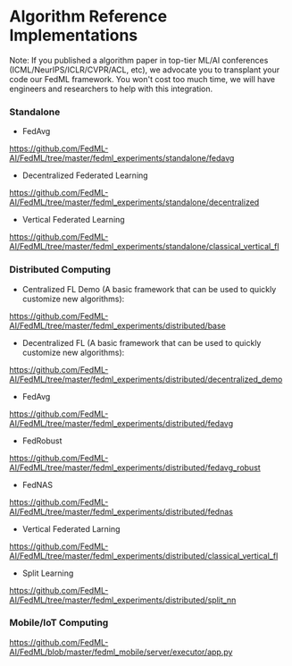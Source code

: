 # Algorithm Reference Implementations

Note: If you published a algorithm paper in top-tier ML/AI conferences (ICML/NeurIPS/ICLR/CVPR/ACL, etc), we advocate you to transplant your code our FedML framework.
You won't cost too much time, we will have engineers and researchers to help with this integration.

### Standalone

- FedAvg

https://github.com/FedML-AI/FedML/tree/master/fedml_experiments/standalone/fedavg

- Decentralized Federated Learning

https://github.com/FedML-AI/FedML/tree/master/fedml_experiments/standalone/decentralized

- Vertical Federated Learning

https://github.com/FedML-AI/FedML/tree/master/fedml_experiments/standalone/classical_vertical_fl

### Distributed Computing

- Centralized FL Demo (A basic framework that can be used to quickly customize new algorithms):

https://github.com/FedML-AI/FedML/tree/master/fedml_experiments/distributed/base

- Decentralized FL (A basic framework that can be used to quickly customize new algorithms):

https://github.com/FedML-AI/FedML/tree/master/fedml_experiments/distributed/decentralized_demo

- FedAvg

https://github.com/FedML-AI/FedML/tree/master/fedml_experiments/distributed/fedavg

- FedRobust

https://github.com/FedML-AI/FedML/tree/master/fedml_experiments/distributed/fedavg_robust

- FedNAS

https://github.com/FedML-AI/FedML/tree/master/fedml_experiments/distributed/fednas

- Vertical Federated Larning

https://github.com/FedML-AI/FedML/tree/master/fedml_experiments/distributed/classical_vertical_fl

- Split Learning

https://github.com/FedML-AI/FedML/tree/master/fedml_experiments/distributed/split_nn

### Mobile/IoT Computing

https://github.com/FedML-AI/FedML/blob/master/fedml_mobile/server/executor/app.py
